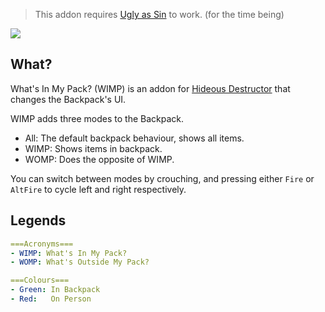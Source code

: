 > This addon requires [Ugly as Sin](https://github.com/caligari87/Ugly-as-Sin) to work. (for the time being)

![](https://cdn.discordapp.com/attachments/556402107909931008/865644938607460372/unknown.png)

## What?
What's In My Pack? (WIMP) is an addon for [Hideous Destructor](https://codeberg.org/mc776/hideousdestructor) that changes the Backpack's UI.

WIMP adds three modes to the Backpack.
- All: The default backpack behaviour, shows all items.
- WIMP: Shows items in backpack.
- WOMP: Does the opposite of WIMP.

You can switch between modes by crouching, and pressing either `Fire` or `AltFire` to cycle left and right respectively.

## Legends
```yaml
===Acronyms===
- WIMP: What's In My Pack?
- WOMP: What's Outside My Pack?

===Colours===
- Green: In Backpack
- Red:   On Person
```
